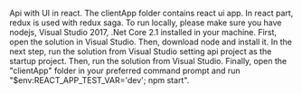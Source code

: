 Api with UI in react. The clientApp folder contains react ui app. In react part, redux is used with redux saga. To run locally, please make sure you have nodejs, Visual Studio 2017, .Net Core 2.1 installed in your machine. First, open the solution in Visual Studio. Then, download node and install it. In the next step, run the solution from Visual Studio setting api project as the startup project. Then, run the solution from Visual Studio. Finally, open the "clientApp" folder in your preferred command prompt and run "$env:REACT_APP_TEST_VAR='dev'; npm start".
